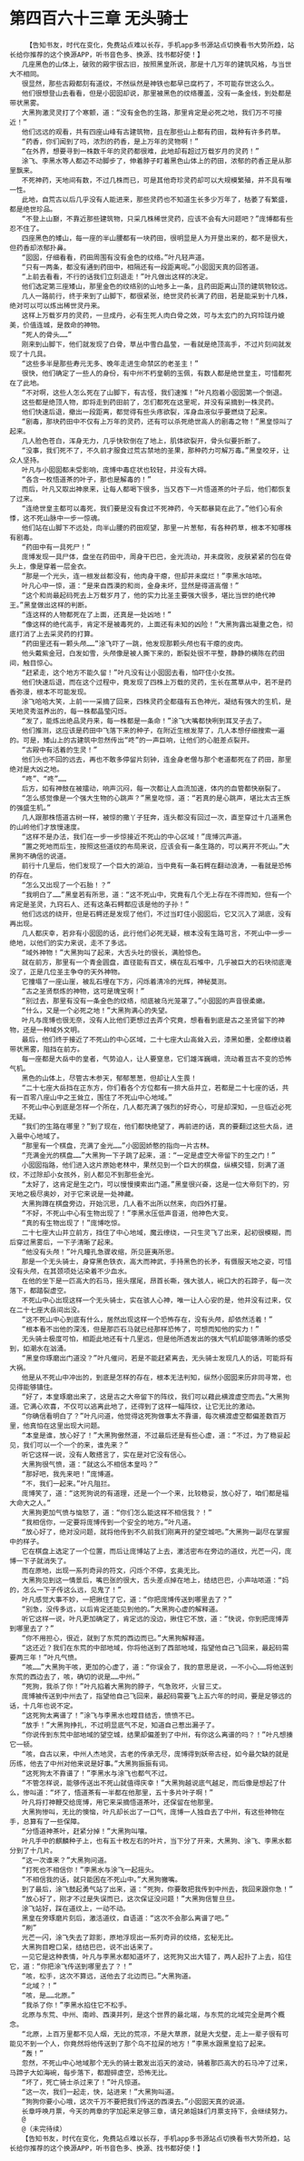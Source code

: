 # 第四百六十三章 无头骑士
        【告知书友，时代在变化，免费站点难以长存，手机app多书源站点切换看书大势所趋，站长给你推荐的这个换源APP，听书音色多、换源、找书都好使！】
       几座黑色的山体上，破败的殿宇很古旧，按照黑皇所说，那是十几万年的建筑风格，与当世大不相同。
       很显然，那些古殿都刻有道纹，不然纵然是神铁也都早已腐朽了，不可能存世这么久。
       他们很想登山去看看，但是小囡囡却说，那里被黑色的纹络覆盖，没有一条金线，到处都是带状黑雾。
       大黑狗激灵灵打了个寒颤，道：“没有金色的生路，那里肯定是必死之地，我们万不可接近！”
       他们远远的观看，共有四座山峰有古建筑物，且在那些山上都有药田，栽种有许多药草。
       “药香，你们闻到了吗，浓烈的药香，是上万年的灵物啊！”
       “在外界，想要寻到一株数千年的灵药都很难，此地却有超过万载岁月的灵药！”
       涂飞、李黑水等人都迈不动脚步了，伸着脖子盯着黑色山体上的药田，浓郁的药香正是从那里飘来。
       不死神药，天地间有数，不过几株而已，可是其他奇珍灵药却可以大规模繁殖，并不具有唯一性。
       此地，自荒古以后几乎没有人能进来，那些灵药也不知道生长多少万年了，枯萎了有繁盛，都是绝世珍品。
       “不登上山巅，不靠近那些建筑物，只采几株稀世灵药，应该不会有大问题吧？”庞博都有些忍不住了。
       四座黑色的矮山，每一座的半山腰都有一块药田，很明显是人为开垦出来的，都不是很大，但药香却浓郁扑鼻。
       “囡囡，仔细看看，药田周围有没有金色的纹络。”叶凡轻声道。
       “只有一两条，都没有通到药田中，相隔还有一段距离呢。”小囡囡天真的回答道。
       “上前去看看，不行的话我们立刻退走！”叶凡做出这样的决定。
       他们选定第三座矮山，那里金色的纹络别的山地多上一条，且药田距离山顶的建筑物较远。
       几人一路前行，终于来到了山脚下，都很紧张，绝世灵药长满了药田，若是能采到十几株，绝对可以可以炼出稀世灵丹来。
       这样上万载岁月的灵药，一旦成丹，必有生死人肉白骨之效，可与太玄门的九窍玲珑丹媲美，价值连城，是救命的神物。
       “死人的骨头……”
       刚来到山脚下，他们就发现了白骨，草丛中雪白晶莹，一看就是绝顶高手，不过片刻间就发现了十几具。
       “这些多半是那些寿元无多、晚年走进生命禁区的老圣主！”
       很快，他们确定了一些人的身份，有中州不朽皇朝的玉佩，有数人都是绝世皇主，可惜都死在了此地。
       “不对啊，这些人怎么死在了山脚下，有古怪，我们速推！”叶凡抱着小囡囡第一个倒退。
       这些都是绝顶人物，即将走到药田前了，怎们都死在这里呢，并没有采摘到一株灵药。
       他们快速后退，撤出一段距离，都觉得有些头疼欲裂，浑身血液似乎要燃烧了起来。
       “剧毒，那块药田中不仅有上万年的灵药，还有可以杀死绝世高人的剧毒之物！”黑皇惊叫了起来。
       几人脸色苍白，浑身无力，几乎快软倒在了地上，肌体欲裂开，骨头似要折断了。
       “没事，我们死不了，不久前才服食过荒古禁地的圣果，那种药力可解万毒。”黑皇咬牙，让众人坚持。
       叶凡与小囡囡都未受影响，庞博中毒症状也较轻，并没有大碍。
       “各含一枚悟道茶的叶子，那也是解毒的！”
       而后，叶凡又取出神泉来，让每人都喝下很多，当又吞下一片悟道茶的叶子后，他们都恢复了过来。
       “连绝世皇主都可以毒死，我们要是没有食过不死神药，今天都暴毙在此了。”他们心有余悸，这不死山脉中一步一惊魂。
       他们站在山脚下不远处，向半山腰的药田观望，那里一片葱郁，有各种药草，根本不知哪株有剧毒。
       “药田中有一具死尸！”
       庞博发现一具尸体，盘坐在药田中，周身干巴巴，金光流动，并未腐败，皮肤紧紧的包在骨头上，像是穿着一层金衣。
       “那是一个光头，连一根发丝都没有，他肉身干瘪，但却并未腐烂！”李黑水咕哝。
       叶凡心中一惊，道：“是来自西漠的和尚，金身未坏，显然是得道高僧！”
       “这个和尚最起码死去上万载岁月了，他的实力比圣主要强大很多，堪比当世的绝代神王。”黑皇做出这样的判断。
       “连这样的人物都死在了上面，还真是一处凶地！”
       “像这样的绝代高手，肯定不是被毒死的，上面还有未知的凶险！”大黑狗露出凝重之色，彻底打消了上去采灵药的打算。
       “药田里还有一颗头颅……”涂飞吓了一跳，他发现那颗头颅也有干瘪的皮肉。
       他头戴紫金冠，白发如雪，头颅像是被人撕下来的，断裂处很不平整，静静的横陈在药田间，触目惊心。
       “赶紧走，这个地方不能久留！”叶凡没有让小囡囡去看，怕吓住小女孩。
       他们快速后退，而在这个过程中，竟发现了四株上万载的灵药，生长在蒿草从中，若不是药香弥漫，根本不可能发现。
       涂飞哈哈大笑，上前一一采摘了回来，四株灵药全都蕴有五色神光，凝结有强大的生机，是天地灵秀滋养出的，每一株都晶莹闪烁。
       “发了，能炼出绝品灵丹来，每一株都是一条命！”涂飞大嘴都快咧到耳叉子去了。
       他们推测，这应该是药田中飞落下来的种子，在附近生根发芽了，几人本想仔细搜索一遍的。可是，矮山上的古建筑中忽然传出“咚”的一声巨响，让他们的心脏差点裂开。
       “古殿中有活着的生灵！”
       他们头也不回的远去，再也不敢多停留片刻钟，连金身老僧与那个老道都死在了药田，那里绝对是大凶之地。
       “咚”、“咚”……
       后方，如有神鼓在被擂动，响声沉闷，每一次都让人血流加速，体内的血管都快崩裂了。
       “怎么感觉像是一个强大生物的心跳声？”黑皇吃惊，道：“若真的是心跳声，堪比太古王族的强盛生机。”
       几人跟那株悟道古树一样，被惊的撒丫子狂奔，连头都没有回过一次，直至穿过十几道黑色的山岭他们才放慢速度。
       “这样不是办法，我们在一步一步惊接近不死山的中心区域！”庞博沉声道。
       “置之死地而后生，按照这些道纹的布局来说，应该会有一条生路的，可以离开不死山。”大黑狗不确信的说道。
       前行十几里后，他们发现了一个巨大的湖泊，当中竟有一条石鳄在翻动浪涛，一看就是恐怖的存在。
       “怎么又出现了一个石胎！？”
       “我明白了……”黑皇若有所思，道：“这不死山中，究竟有几个无上存在不得而知，但有一个肯定是圣灵，九窍石人、还有这条石鳄都应该是他的子孙！”
       他们远远的绕开，但是石鳄还是发现了他们，不过当盯住小囡囡后，它又沉入了湖底，没有再出现。
       几人都庆幸，若非有小囡囡的话，此行他们必死无疑，根本没有生路可言，不死山中一步一绝地，以他们的实力来说，走不了多远。
       “域外神物！”大黑狗叫了起来，大舌头吐的很长，满脸惊色。
       就在前方，那里有一个青金圆盘，直径能有百丈，横在乱石堆中，几乎被巨大的石块彻底淹没了，正是几位圣主争夺的天外神物。
       它撞塌了一座山崖，被乱石埋在下方，闪烁着清冷的光辉，神秘莫测。
       “古之圣贤祭炼的神物，这可是瑰宝啊！”
       “别过去，那里有没有一条金色的纹络，彻底被乌光笼罩了。”小囡囡的声音很柔嫩。
       “什么，又是一个必死之地！”大黑狗满心的失望。
       叶凡与庞博也很无奈，没有人比他们更想过去弄个究竟，想看看到底是古之圣贤留下的神物，还是一种域外文明。
       最后，他们终于接近了不死山的中心区域，二十七座大山高耸入云，漆黑如墨，全都缭绕着带状黑雾，阻挡在前方。
       每一座都是大岳中的皇者，气势迫人，让人要窒息，它们雄浑巍峨，流动着亘古不变的恐怖气机。
       黑色的山体上，尽管古木参天，郁郁葱葱，但却让人生畏！
       “二十七座大岳挡在正东方，你们看各个方位都有一排大岳并立，若都是二十七座的话，共有一百零八座山中之王耸立，围住了不死山中心地域。”
       不死山中心到底是怎样一个所在，几人都充满了强烈的好奇心，可是却深知，一旦临近必死无疑。
       “我们的生路在哪里？”到了现在，他们都快绝望了，再前进的话，真的要翻过这些大岳，进入最中心地域了。
       “那里有一个棋盘，充满了金光……”小囡囡娇憨的指向一片古林。
       “充满金光的棋盘……”大黑狗一下子跳了起来，道：“一定是虚空大帝留下的生之门！”
       小囡囡指路，他们进入这片原始老林中，果然见到一个巨大的棋盘，纵横交错，刻满了道纹，不过除却小女孩外，别人都见不到那些金光。
       “太好了，这肯定是生之门，可以慢慢摸索出门道。”黑皇很兴奋，这是一位大帝刻下的，穷天地之极尽奥妙，对于它来说是一处神藏。
       大黑狗蹲在棋盘旁边，开始沉思，几人看不出所以然来，向四外打量。
       “不好，不死山中心有生物出现了！”李黑水压低声音道，他神色大变。
       “真的有生物出现了！”庞博吃惊。
       二十七座大山并立前方，挡住了中心地域，魔云缭绕，一只生灵飞了出来，起初很模糊，而后穿过黑雾后，一下子清晰了起来。
       “他没有头颅！”叶凡瞳孔急骤收缩，所见匪夷所思。
       那是一个无头骑士，身穿黑色铁衣，高大而神武，手持黑色的长矛，有慑服天地之姿，可惜没有头颅，在其颈项处沾染着不少血水。
       在他的坐下是一匹高大的石马，摇头摆尾，昂首长嘶，强大骇人，碗口大的石蹄子，每一次落下，都踏裂虚空。
       不死山中心出现这样一个无头骑士，实在骇人心神，唯一让人心安的是，他并没有过来，仅在二十七座大岳间出没。
       “这不死山中心到底有什么，居然出现这样一个恐怖存在，没有头颅，却依然活着！”
       “根本看不出他的深浅，但是那匹石马就已经那样恐怖了，可想而知他的实力！”
       无头骑士极度可怕，相距此地还有十几里远，但是他所透发出的强大气机却能够清晰的感受到，如潮水在汹涌。
       “黑皇你琢磨出门道没？”叶凡催问，若是不能赶紧离去，无头骑士发现几人的话，可能将有大祸。
       他是从不死山中冲出的，到底是怎样的存在，根本无法判知，纵然小囡囡来历非同寻常，也见得能够镇住。
       “好了，本皇琢磨出来了，这是古之大帝留下的阵纹，我们可以藉此横渡虚空而去。”大黑狗道。它满心欢喜，不仅可以逃离此地了，还得到了这样一幅阵纹，让它无比的激动。
       “你确信看明白了？”叶凡问道，他觉得这死狗做事太不靠谱，每次横渡虚空都偏差数百万里，他真怕在这里出现大问题。
       “本皇是谁，放心好了！”大黑狗傲然道，不过最后还是有些心虚，道：“不过，为了稳妥起见，我们可以一个一个的来，谁先来？”
       听它这样一说，没有人敢搭言了，实在是对它没有信心。
       大黑狗很气愤，道：“就这么不相信本皇吗？”
       “那好吧，我先来吧！”庞博道。
       “不，我们一起来。”叶凡阻拦。
       庞博笑了，道：“这死狗说的有道理，还是一个一个来，比较稳妥，放心好了，咱们都是福大命大之人。”
       大黑狗更加气愤与恼怒了，道：“你们怎么能这样不相信我？！”
       “我相信你，一定要将庞博传到一个安全的地方。”叶凡道。
       “放心好了，绝对没问题，就将他传到不久前我们刚离开的望空城吧。”大黑狗一副尽在掌握中的样子。
       它在棋盘上选定了一个位置，而后让庞博站了上去，激活密布在旁边的道纹，光芒一闪，庞博一下子就消失了。
       而在原地，出现一系列奇异的符文，闪烁个不停，玄奥无比。
       大黑狗见到这一情景后，嘴巴张的很大，舌头差点掉在地上，结结巴巴，小声咕哝道：“妈的，怎么一下子传这么远，见鬼了！”
       叶凡感觉大事不妙，一把揪住了它，道：“你把庞博传送到哪里去了？”
       “别急，没传多远，以后肯定还能见到他的。”大黑狗心虚的解释道。
       听它这样一说，叶凡更加确定了，肯定远的没边，揪住它不放，道：“快说，你到把庞博弄到哪里去了？”
       “你不用担心，很近，就到了东荒的西边而已。”大黑狗解释道。
       “这还近？我们在东荒的中部地域，你将他送到了西部地域，指望他自己飞回来，最起码需要两三年！”叶凡气愤。
       “咳……”大黑狗干咳，更加的心虚了，道：“你误会了，我的意思是说，一不小心……将他送到东荒的西边去了，咳，确切的说是……中州。”
       “死狗，我杀了你！”叶凡掐着大黑狗的脖子，气急败坏，火冒三丈。
       庞博被传送到中州去了，指望他自己飞回来，最起码需要飞上五六年的时间，要是足够远的话，十几年也说不定。
       “这死狗太离谱了！”涂飞与李黑水也瞠目结舌，愤愤不已。
       “放手！”大黑狗挣扎，不过明显底气不足，知道自己惹出漏子了。
       “你说传到东荒中部地域的望空城，结果却偏差到了中州，有你这么离谱的吗？！”叶凡想揍它一顿。
       “咳，自古以来，中州人杰地灵，古老的传承无尽，庞博得到妖帝古经，如今最欠缺的就是历练，他去了中州对他来说是好事。”大黑狗振振有词。
       “这死狗太不靠谱了！”李黑水与涂飞也都气不过。
       “不管怎样说，能够传送出不死山就值得庆幸！”大黑狗越说底气越足，而后像是想起了什么，惨叫道：“坏了，悟道茶有一半都在他那里，五十多片叶子啊！”
       叶凡将打神鞭交给庞博，用它来采摘悟道茶叶，还保留在他那里。
       大黑狗惨叫，无比的懊恼，叶凡却长出了一口气，庞博一人独自去了中州，有这些神物在手，总算有了一些保障。
       “分悟道神茶叶，赶紧分掉！”大黑狗叫嚷。
       叶凡手中的麒麟种子上，也有五十枚左右的叶片，当下分了开来，大黑狗、涂飞、李黑水都分到了十几片。
       “这一次谁来？”大黑狗问道。
       “打死也不相信你！”李黑水与涂飞一起摇头。
       “不相信我的话，就只能困在不死山中。”大黑狗撇嘴。
       到了最后，涂飞鼓起勇气站了出来，道：“死狗，你要敢把我传到中州去，我回来跟你急！”
       “放心好了，刚才不过是失误而已，这次保证没问题！”大黑狗信誓旦旦。
       涂飞站好，踩在道纹上，一动不动。
       黑皇在旁琢磨片刻后，激活道纹，自语道：“这次不会那么离谱了吧。”
       “刷”
       光芒一闪，涂飞失去了踪影，原地浮现出一系列奇异的纹络，玄秘无比。
       大黑狗目瞪口呆，结结巴巴，说不出话来了。
       一见它是这种表情，叶凡与李黑水都知道坏了，这死狗又出大错了，两人起扑了上去，掐住它，道：“你把涂飞传送到哪里去了？！”
       “咳，松手，这次不算远，送他去了北边而已。”大黑狗道。
       “北域？！”
       “咳，是……北原。”
       “我杀了你！”李黑水掐住它不松手。
       北原与东荒、中州、南岭、西漠并列，是这个世界的最北端，与东荒的北域完全是两个概念。
       “北原，上百万里都不见人烟，无比的荒凉，不是大草原，就是大戈壁，走上一辈子很有可能见不到一个人，你竟然将他传送到了那个鸟不拉屎的地方！”李黑水跟黑皇掐了起来。
       “轰！”
       忽然，不死山中心地域那个无头的骑士散发出滔天的波动，骑着那匹高大的石马冲了过来，马蹄子大如海碗，每步落下，都蹬碎虚空，恐怖无比。
       “坏了，死亡骑士杀过来了！”叶凡惊道。
       “这一次，我们一起走，快，站进来！”大黑狗叫道。
       “狗狗你要小心哦，这次千万不要把我们传送的西漠去。”小囡囡天真的说道。
       长章呼唤月票，今天的两章的字加起来足够三章，请兄弟姐妹们月票支持下，会继续努力。
       @
       @（未完待续）
       【告知书友，时代在变化，免费站点难以长存，手机app多书源站点切换看书大势所趋，站长给你推荐的这个换源APP，听书音色多、换源、找书都好使！】